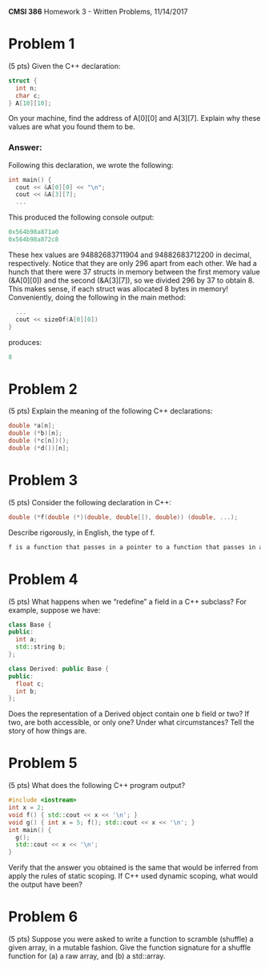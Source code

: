 **CMSI 386** Homework 3 - Written Problems, 11/14/2017

# Problem 1
(5 pts) Given the C++ declaration:
```cpp
struct {
  int n;
  char c;
} A[10][10];
```
On your machine, find the address of A[0][0] and A[3][7]. Explain why these values are what you found them to be.

### Answer:
Following this declaration, we wrote the following:
```cpp
int main() {
  cout << &A[0][0] << "\n";
  cout << &A[3][7];
  ...
```
This produced the following console output:
```cpp
0x564b98a871a0
0x564b98a872c8
```
These hex values are 94882683711904 and 94882683712200 in decimal, respectively.  Notice that they are only 296 apart from each other.  We had a hunch that there were 37 structs in memory between the first memory value (&A[0][0]) and the second (&A[3][7]), so we divided 296 by 37 to obtain 8.  This makes sense, if each struct was allocated 8 bytes in memory!  Conveniently, doing the following in the main method:
```cpp
  ...
  cout << sizeOf(A[0][0])
}
```
produces:
```cpp
8
```

# Problem 2
(5 pts) Explain the meaning of the following C++ declarations:
```cpp
double *a[n];
double (*b)[n];
double (*c[n])();
double (*d())[n];
```

# Problem 3
(5 pts) Consider the following declaration in C++:
```cpp
double (*f(double (*)(double, double[]), double)) (double, ...);
```
Describe rigorously, in English, the type of f.

```cpp
f is a function that passes in a pointer to a function that passes in a double and a double array and returns a double and a double and returns a pointer to a function that passes in a double and a rest parameter and returns a double.
```

# Problem 4
(5 pts) What happens when we “redefine” a field in a C++ subclass? For example, suppose we have:
```cpp
class Base {
public:
  int a;
  std::string b;
};

class Derived: public Base {
public:
  float c;
  int b;
};
```
Does the representation of a Derived object contain one b field or two? If two, are both accessible, or only one? Under what circumstances? Tell the story of how things are.

# Problem 5
(5 pts) What does the following C++ program output?
```cpp
#include <iostream>
int x = 2;
void f() { std::cout << x << '\n'; }
void g() { int x = 5; f(); std::cout << x << '\n'; }
int main() {
  g();
  std::cout << x << '\n';
}
```
Verify that the answer you obtained is the same that would be inferred from apply the rules of static scoping. If C++ used dynamic scoping, what would the output have been?

# Problem 6
(5 pts) Suppose you were asked to write a function to scramble (shuffle) a given array, in a mutable fashion. Give the function signature for a shuffle function for (a) a raw array, and (b) a std::array.
